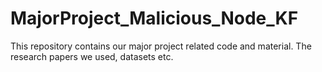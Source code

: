 # MajorProject_Malicious_Node_KF
This repository contains our major project related code and material. The research papers we used, datasets etc.
